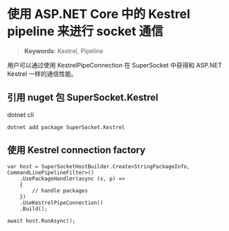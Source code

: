 # 使用 ASP.NET Core 中的 Kestrel pipeline 来进行 socket 通信

> __Keywords__: Kestrel, Pipeline

用户可以通过使用 KestrelPipeConnection 在 SuperSocket 中获得和 ASP.NET Kestrel 一样的通信性能。


## 引用 nuget 包 SuperSocket.Kestrel

dotnet cli

```
dotnet add package SuperSocket.Kestrel
```

## 使用 Kestrel connection factory

```
var host = SuperSocketHostBuilder.Create<StringPackageInfo, CommandLinePipelineFilter>()
    .UsePackageHandler(async (s, p) =>
    {
        // handle packages
    })
    .UseKestrelPipeConnection()
    .Build();

await host.RunAsync();

```